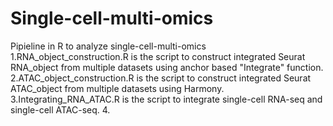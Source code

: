 # Single-cell-multi-omics
Pipieline in R to analyze single-cell-multi-omics
1.RNA_object_construction.R is the script to construct integrated Seurat RNA_object from multiple datasets using anchor based "Integrate" function.
2.ATAC_object_construction.R is the script to construct integrated Seurat ATAC_object from multiple datasets using Harmony.
3.Integrating_RNA_ATAC.R is the script to integrate single-cell RNA-seq and single-cell ATAC-seq.
4.
